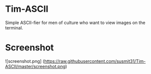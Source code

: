# Tim-ASCII
Simple ASCII-fier for men of culture who want to view images on the terminal.

# Screenshot
![screenshot.png] (https://raw.githubusercontent.com/susmit31/Tim-ASCII/master/screenshot.png)
